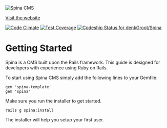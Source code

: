 ![Spina CMS](http://www.denkwebsite.nl/spinacms.png)

[Visit the website](http://www.spinacms.com)

[![Code Climate](https://codeclimate.com/github/denkGroot/Spina/badges/gpa.svg)](https://codeclimate.com/github/denkGroot/Spina) [![Test Coverage](https://codeclimate.com/github/denkGroot/Spina/badges/coverage.svg)](https://codeclimate.com/github/denkGroot/Spina/coverage) [ ![Codeship Status for denkGroot/Spina](https://codeship.com/projects/e13debf0-e6af-0132-8abf-32d84f3372de/status?branch=master)](https://codeship.com/projects/82322)

# Getting Started

Spina is a CMS built upon the Rails framework. This guide is designed for developers with experience using Ruby on Rails. 

To start using Spina CMS simply add the following lines to your Gemfile:

    gem 'spina-template'
    gem 'spina'

Make sure you run the installer to get started.

    rails g spina:install

The installer will help you setup your first user.
